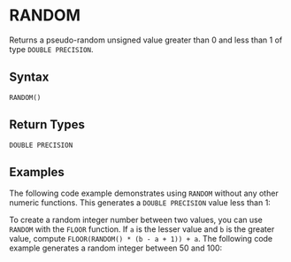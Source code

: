 # [](#random)RANDOM

Returns a pseudo-random unsigned value greater than 0 and less than 1 of type `DOUBLE PRECISION`.

## [](#syntax)Syntax

```
RANDOM()
```

## [](#return-types)Return Types

`DOUBLE PRECISION`

## [](#examples)Examples

The following code example demonstrates using `RANDOM` without any other numeric functions. This generates a `DOUBLE PRECISION` value less than 1:

To create a random integer number between two values, you can use `RANDOM` with the `FLOOR` function. If `a` is the lesser value and `b` is the greater value, compute `FLOOR(RANDOM() * (b - a + 1)) + a`. The following code example generates a random integer between 50 and 100:
